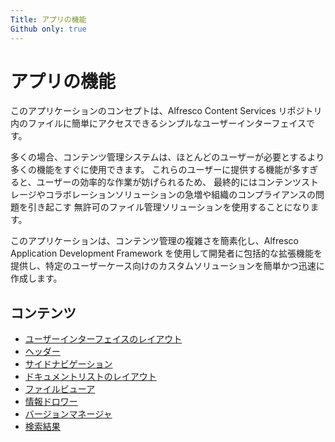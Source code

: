 ```yaml
---
Title: アプリの機能
Github only: true
---
```


# アプリの機能

このアプリケーションのコンセプトは、Alfresco Content Services リポジトリ内のファイルに簡単にアクセスできるシンプルなユーザーインターフェイスです。

多くの場合、コンテンツ管理システムは、ほとんどのユーザーが必要とするより多くの機能をすぐに使用できます。
これらのユーザーに提供する機能が多すぎると、ユーザーの効率的な作業が妨げられるため、
最終的にはコンテンツストレージやコラボレーションソリューションの急増や組織のコンプライアンスの問題を引き起こす
無許可のファイル管理ソリューションを使用することになります。

このアプリケーションは、コンテンツ管理の複雑さを簡素化し、Alfresco Application Development Framework を使用して開発者に包括的な拡張機能を提供し、特定のユーザーケース向けのカスタムソリューションを簡単かつ迅速に作成します。

## コンテンツ

- [ユーザーインターフェイスのレイアウト](/features/user-interface-layout)
- [ヘッダー](/features/header)
- [サイドナビゲーション](/features/side-navigation)
- [ドキュメントリストのレイアウト](/features/document-list-layout)
- [ファイルビューア](/features/file-viewer)
- [情報ドロワー](/features/info-drawer)
- [バージョンマネージャ](/features/version-manager)
- [検索結果](/features/search-results)
